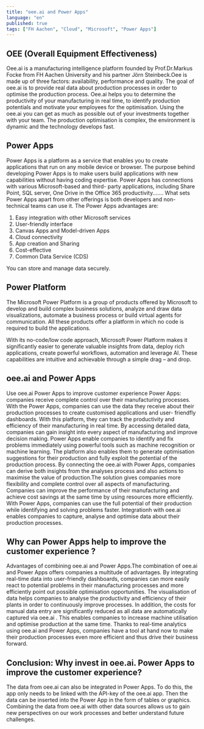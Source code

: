 ```yaml
---
title: "oee.ai and Power Apps"
language: "en"
published: true
tags: ["FH Aachen", "Cloud", "Microsoft", "Power Apps"]
---
```


## OEE (Overall Equipment Effectiveness)

Oee.ai is a manufacturing intelligence platform founded by Prof.Dr.Markus Focke from
FH Aachen University and his partner Jörn Steinbeck.Oee is made up of three factors:
availability, performance and quality. The goal of oee.ai is to provide real data
about production processes in order to optimise the production process. Oee.ai helps
you to determine the productivity of your manufacturing in real time, to identify
production potentials and motivate your employees for the optimisation. Using the
oee.ai you can get as much as possible out of your investments together with your
team. The production optimisation is complex, the environment is dynamic and the
technology develops fast.

## Power Apps

Power Apps is a platform as a service that enables you to create applications that
run on any mobile device or browser.
The purpose behind developing Power Apps is to make users build applications with
new capabilities without having coding expertise. Power Apps has connections with
various Microsoft-based and third- party applications, including Share Point, SQL
server, One Drive in the Office 365 productivity.......
What sets Power Apps apart from other offerings is both developers and non-technical
teams can use it. The Power Apps advantages are:

1. Easy integration with other Microsoft services
1. User-friendly interface
1. Canvas Apps and Model-driven Apps
1. Cloud connectivity
1. App creation and Sharing
1. Cost-effective
1. Common Data Service (CDS)

You can store and manage data securely.

## Power Platform

The Microsoft Power Platform is a group of products offered by Microsoft to develop
and build complex business solutions, analyze and draw data visualizations, automate
a business process or build virtual agents for communication. All these products
offer a platform in which no code is required to build the applications.

With its no-code/low code approach, Microsoft Power Platform makes it significantly
easier to generate valuable insights from data, deploy rich applications, create
powerful workflows, automation and leverage Al. These capabilities are intuitive
and achievable through a simple drag – and drop.

## oee.ai and Power Apps

Use oee.ai Power Apps to improve customer experience
Power Apps: companies receive complete control over their manufacturing processes. With the Power Apps,
companies can use the data they receive about their production processes to create
customised applications and user- friendfly dashboards. With this platform, they can track
the productivity and efficiency of their manufacturing in real time. By accessing
detailed data, companies can gain insight into every aspect of manufacturing and
improve decision making. Power Apps enable companies to identify and fix problems
immediately using powerful
tools such as machine recognition or machine learning. The platform also enables
them to generate optimisation suggestions for their production and fully exploit
the potential of the production process. By connecting the oee.ai with Power Apps,
companies can derive both insights from the analyses process and also actions to
maximise the value of production.The solution gives companies more flexibility and
complete control over
all aspects of manufacturing. Companies can improve
the performance of their manufacturing and achieve
cost savings at the same time by using resources more efficiently. With Power Apps,
companies can use the
full potential of their production while identifying and solving problems faster. Integrationh with oee.ai enables companies to capture, analyse and optimise data about their production processes.

## Why can Power Apps help to improve the customer experience ?

Advantages of combining oee.ai and Power Apps.The combination of oee.ai and Power Apps offers companies
a multitude of advantages. By integrating real-time data
into user-friendly dashboards, companies can more easily
react to potential problems in their manufacturing processes
and more efficiently point out possible optimisation
opportunities. The visualisation of data helps companies
to analyse the productivity and efficiency of their plants in
order to continuously improve processes. In addition, the
costs for manual data entry are significantly reduced as all
data are automatically captured via oee.ai . This enables
companies to increase machine utilisation and optimise
production at the same time. Thanks to real-time analytics using oee.ai and Power
Apps, companies have a tool at hand now to make their production processes even more
efficient and thus drive their business forward.

## Conclusion: Why invest in oee.ai. Power Apps to improve the customer experience?

The data from oee.ai can also be integrated in Power Apps. To do this, the app only
needs to be linked with the API-key of the oee.ai app. Then the data can be inserted
into the Power App in the form of tables or graphics. Combining the data from oee.ai
with other data sources allows us to gain new perspectives on our work processes
and better understand future challenges.
